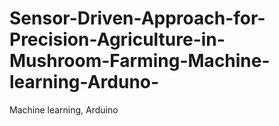 # Sensor-Driven-Approach-for-Precision-Agriculture-in-Mushroom-Farming-Machine-learning-Arduno-
Machine learning, Arduino
